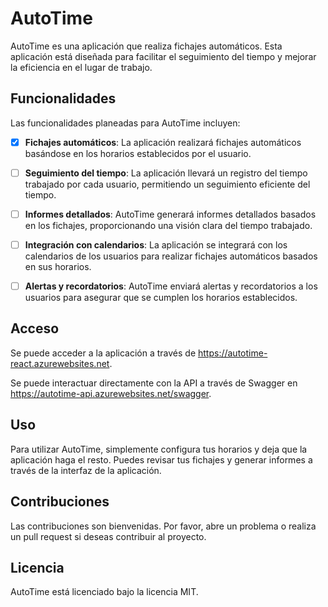 # AutoTime

AutoTime es una aplicación que realiza fichajes automáticos. Esta aplicación está diseñada para facilitar el seguimiento del tiempo y mejorar la eficiencia en el lugar de trabajo.

## Funcionalidades

Las funcionalidades planeadas para AutoTime incluyen:

- [x] **Fichajes automáticos**: La aplicación realizará fichajes automáticos basándose en los horarios establecidos por el usuario.

- [ ] **Seguimiento del tiempo**: La aplicación llevará un registro del tiempo trabajado por cada usuario, permitiendo un seguimiento eficiente del tiempo.

- [ ] **Informes detallados**: AutoTime generará informes detallados basados en los fichajes, proporcionando una visión clara del tiempo trabajado.

- [ ] **Integración con calendarios**: La aplicación se integrará con los calendarios de los usuarios para realizar fichajes automáticos basados en sus horarios.

- [ ] **Alertas y recordatorios**: AutoTime enviará alertas y recordatorios a los usuarios para asegurar que se cumplen los horarios establecidos.

## Acceso

Se puede acceder a la aplicación a través de https://autotime-react.azurewebsites.net.

Se puede interactuar directamente con la API a través de Swagger en https://autotime-api.azurewebsites.net/swagger.

## Uso

Para utilizar AutoTime, simplemente configura tus horarios y deja que la aplicación haga el resto. Puedes revisar tus fichajes y generar informes a través de la interfaz de la aplicación.

## Contribuciones

Las contribuciones son bienvenidas. Por favor, abre un problema o realiza un pull request si deseas contribuir al proyecto.

## Licencia

AutoTime está licenciado bajo la licencia MIT.